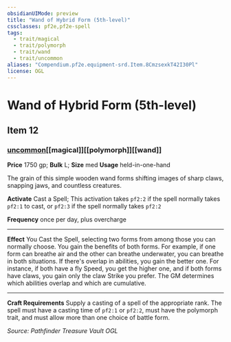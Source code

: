 ```yaml
---
obsidianUIMode: preview
title: "Wand of Hybrid Form (5th-level)"
cssclasses: pf2e,pf2e-spell
tags:
  - trait/magical
  - trait/polymorph
  - trait/wand
  - trait/uncommon
aliases: "Compendium.pf2e.equipment-srd.Item.8CmzsexkT42I30Pl"
license: OGL
---
```

# Wand of Hybrid Form (5th-level)
## Item 12
### [uncommon](uncommon "Uncommon Rarity Trait")[[magical]][[polymorph]][[wand]]


**Price** 1750 gp; 
**Bulk** L; **Size** med
**Usage** held-in-one-hand

The grain of this simple wooden wand forms shifting images of sharp claws, snapping jaws, and countless creatures.

**Activate** Cast a Spell; This activation takes `pf2:2` if the spell normally takes `pf2:1` to cast, or `pf2:3` if the spell normally takes `pf2:2`

**Frequency** once per day, plus overcharge

* * *

**Effect** You Cast the Spell, selecting two forms from among those you can normally choose. You gain the benefits of both forms. For example, if one form can breathe air and the other can breathe underwater, you can breathe in both situations. If there's overlap in abilities, you gain the better one. For instance, if both have a fly Speed, you get the higher one, and if both forms have claws, you gain only the claw Strike you prefer. The GM determines which abilities overlap and which are cumulative.

* * *

**Craft Requirements** Supply a casting of a spell of the appropriate rank. The spell must have a casting time of `pf2:1` or `pf2:2`, must have the polymorph trait, and must allow more than one choice of battle form.

*Source: Pathfinder Treasure Vault*
*OGL*